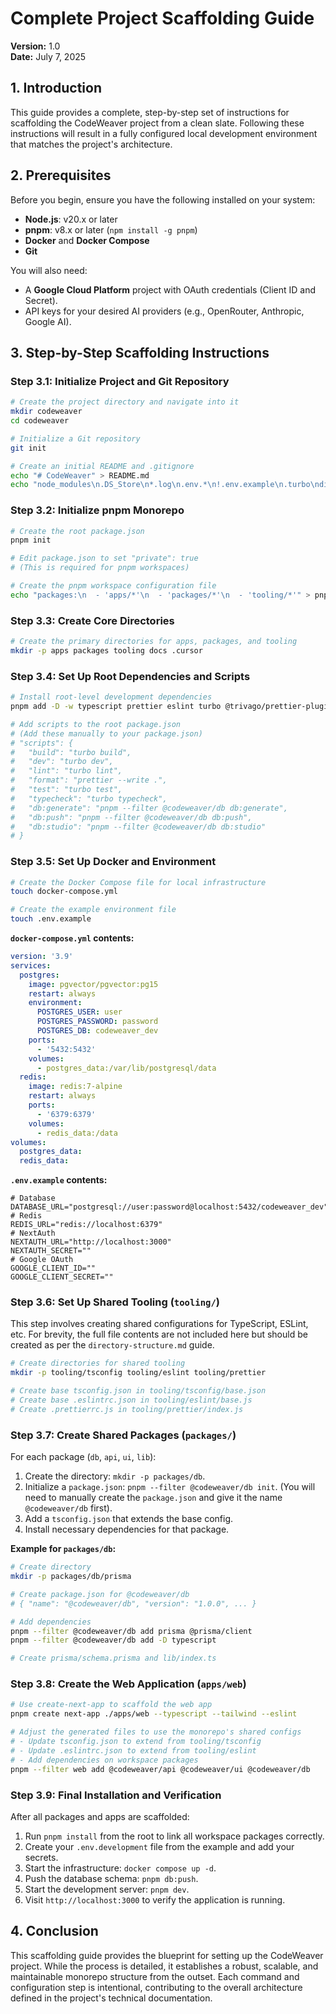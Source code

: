 # Complete Project Scaffolding Guide

**Version:** 1.0  
**Date:** July 7, 2025

## 1. Introduction

This guide provides a complete, step-by-step set of instructions for scaffolding the CodeWeaver project from a clean slate. Following these instructions will result in a fully configured local development environment that matches the project's architecture.

## 2. Prerequisites

Before you begin, ensure you have the following installed on your system:
- **Node.js**: v20.x or later
- **pnpm**: v8.x or later (`npm install -g pnpm`)
- **Docker** and **Docker Compose**
- **Git**

You will also need:
- A **Google Cloud Platform** project with OAuth credentials (Client ID and Secret).
- API keys for your desired AI providers (e.g., OpenRouter, Anthropic, Google AI).

## 3. Step-by-Step Scaffolding Instructions

### Step 3.1: Initialize Project and Git Repository

```bash
# Create the project directory and navigate into it
mkdir codeweaver
cd codeweaver

# Initialize a Git repository
git init

# Create an initial README and .gitignore
echo "# CodeWeaver" > README.md
echo "node_modules\n.DS_Store\n*.log\n.env.*\n!.env.example\n.turbo\ndist\nbuild" > .gitignore
```

### Step 3.2: Initialize pnpm Monorepo

```bash
# Create the root package.json
pnpm init

# Edit package.json to set "private": true
# (This is required for pnpm workspaces)

# Create the pnpm workspace configuration file
echo "packages:\n  - 'apps/*'\n  - 'packages/*'\n  - 'tooling/*'" > pnpm-workspace.yaml
```

### Step 3.3: Create Core Directories

```bash
# Create the primary directories for apps, packages, and tooling
mkdir -p apps packages tooling docs .cursor
```

### Step 3.4: Set Up Root Dependencies and Scripts

```bash
# Install root-level development dependencies
pnpm add -D -w typescript prettier eslint turbo @trivago/prettier-plugin-sort-imports

# Add scripts to the root package.json
# (Add these manually to your package.json)
# "scripts": {
#   "build": "turbo build",
#   "dev": "turbo dev",
#   "lint": "turbo lint",
#   "format": "prettier --write .",
#   "test": "turbo test",
#   "typecheck": "turbo typecheck",
#   "db:generate": "pnpm --filter @codeweaver/db db:generate",
#   "db:push": "pnpm --filter @codeweaver/db db:push",
#   "db:studio": "pnpm --filter @codeweaver/db db:studio"
# }
```

### Step 3.5: Set Up Docker and Environment

```bash
# Create the Docker Compose file for local infrastructure
touch docker-compose.yml

# Create the example environment file
touch .env.example
```
**`docker-compose.yml` contents:**
```yaml
version: '3.9'
services:
  postgres:
    image: pgvector/pgvector:pg15
    restart: always
    environment:
      POSTGRES_USER: user
      POSTGRES_PASSWORD: password
      POSTGRES_DB: codeweaver_dev
    ports:
      - '5432:5432'
    volumes:
      - postgres_data:/var/lib/postgresql/data
  redis:
    image: redis:7-alpine
    restart: always
    ports:
      - '6379:6379'
    volumes:
      - redis_data:/data
volumes:
  postgres_data:
  redis_data:
```

**`.env.example` contents:**
```env
# Database
DATABASE_URL="postgresql://user:password@localhost:5432/codeweaver_dev"
# Redis
REDIS_URL="redis://localhost:6379"
# NextAuth
NEXTAUTH_URL="http://localhost:3000"
NEXTAUTH_SECRET=""
# Google OAuth
GOOGLE_CLIENT_ID=""
GOOGLE_CLIENT_SECRET=""
```

### Step 3.6: Set Up Shared Tooling (`tooling/`)

This step involves creating shared configurations for TypeScript, ESLint, etc. For brevity, the full file contents are not included here but should be created as per the `directory-structure.md` guide.

```bash
# Create directories for shared tooling
mkdir -p tooling/tsconfig tooling/eslint tooling/prettier

# Create base tsconfig.json in tooling/tsconfig/base.json
# Create base .eslintrc.json in tooling/eslint/base.js
# Create .prettierrc.js in tooling/prettier/index.js
```

### Step 3.7: Create Shared Packages (`packages/`)

For each package (`db`, `api`, `ui`, `lib`):
1.  Create the directory: `mkdir -p packages/db`.
2.  Initialize a `package.json`: `pnpm --filter @codeweaver/db init`. (You will need to manually create the `package.json` and give it the name `@codeweaver/db` first).
3.  Add a `tsconfig.json` that extends the base config.
4.  Install necessary dependencies for that package.

**Example for `packages/db`:**
```bash
# Create directory
mkdir -p packages/db/prisma

# Create package.json for @codeweaver/db
# { "name": "@codeweaver/db", "version": "1.0.0", ... }

# Add dependencies
pnpm --filter @codeweaver/db add prisma @prisma/client
pnpm --filter @codeweaver/db add -D typescript

# Create prisma/schema.prisma and lib/index.ts
```

### Step 3.8: Create the Web Application (`apps/web`)

```bash
# Use create-next-app to scaffold the web app
pnpm create next-app ./apps/web --typescript --tailwind --eslint

# Adjust the generated files to use the monorepo's shared configs
# - Update tsconfig.json to extend from tooling/tsconfig
# - Update .eslintrc.json to extend from tooling/eslint
# - Add dependencies on workspace packages
pnpm --filter web add @codeweaver/api @codeweaver/ui @codeweaver/db
```

### Step 3.9: Final Installation and Verification

After all packages and apps are scaffolded:
1.  Run `pnpm install` from the root to link all workspace packages correctly.
2.  Create your `.env.development` file from the example and add your secrets.
3.  Start the infrastructure: `docker compose up -d`.
4.  Push the database schema: `pnpm db:push`.
5.  Start the development server: `pnpm dev`.
6.  Visit `http://localhost:3000` to verify the application is running.

## 4. Conclusion

This scaffolding guide provides the blueprint for setting up the CodeWeaver project. While the process is detailed, it establishes a robust, scalable, and maintainable monorepo structure from the outset. Each command and configuration step is intentional, contributing to the overall architecture defined in the project's technical documentation. 